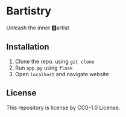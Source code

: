 # Bartistry
Unleash the inner 🅱️artist

## Installation

1. Clone the repo. using `git clone`
2. Run `app.py` using `flask`
3. Open `localhost` and navigate website

## License

This repository is license by CC0-1.0 License.
